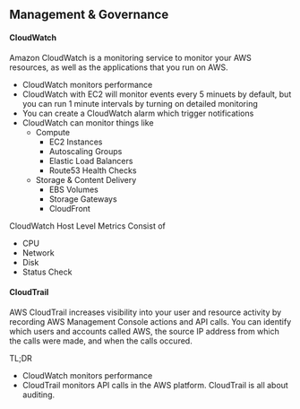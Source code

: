## Management & Governance

#### CloudWatch
Amazon CloudWatch is a monitoring service to monitor your AWS resources, as well as the applications that you run on AWS.

- CloudWatch monitors performance
- CloudWatch with EC2 will monitor events every 5 minuets by default, but you can run 1 minute intervals by turning on detailed monitoring
- You can create a CloudWatch alarm which trigger notifications
- CloudWatch can monitor things like
  - Compute
    - EC2 Instances
    - Autoscaling Groups
    - Elastic Load Balancers
    - Route53 Health Checks
  - Storage & Content Delivery
    - EBS Volumes
    - Storage Gateways
    - CloudFront
   
CloudWatch Host Level Metrics Consist of
- CPU
- Network
- Disk
- Status Check

#### CloudTrail
AWS CloudTrail increases visibility into your user and resource activity by recording AWS Management Console actions and API calls. You can identify which users and accounts called AWS, the source IP address from which the calls were made, and when the calls occured.

TL;DR
- CloudWatch monitors performance
- CloudTrail monitors API calls in the AWS platform. CloudTrail is all about auditing.
